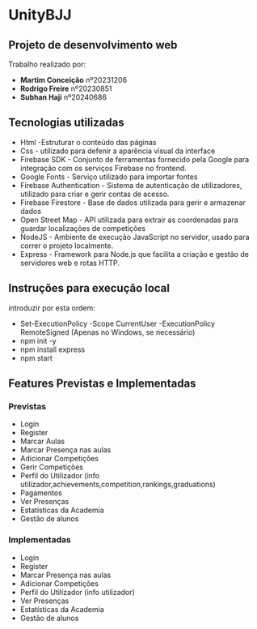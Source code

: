 # UnityBJJ 
## Projeto de desenvolvimento web

Trabalho realizado por:
- **Martim Conceição** nº20231206
- **Rodrigo Freire** nº20230851
- **Subhan Haji** nº20240686

## Tecnologias utilizadas 

* Html -Estruturar o conteúdo das páginas
* Css - utilizado para defenir a aparência visual da interface
* Firebase SDK - Conjunto de ferramentas fornecido pela Google para integração com os serviços Firebase no frontend.
* Google Fonts - Serviço utilizado para importar fontes
* Firebase Authentication - Sistema de autenticação de utilizadores, utilizado para criar e gerir contas de acesso.
* Firebase Firestore - Base de dados utilizada para gerir e armazenar dados 
* Open Street Map - API utilizada para extrair as coordenadas para guardar localizações de competições
* NodeJS - Ambiente de execução JavaScript no servidor, usado para correr o projeto localmente.
* Express - Framework para Node.js que facilita a criação e gestão de servidores web e rotas HTTP.

## Instruções para execução local

introduzir por esta ordem:
* Set-ExecutionPolicy -Scope CurrentUser -ExecutionPolicy RemoteSigned (Apenas no Windows, se necessário)
* npm init -y 
* npm install express     
* npm start 

## Features Previstas e Implementadas
### Previstas 
 
* Login
* Register
* Marcar Aulas
* Marcar Presença nas aulas
* Adicionar Competições
* Gerir Competições
* Perfil do Utilizador (info utilizador,achievements,competition,rankings,graduations)
* Pagamentos
* Ver Presenças
* Estatísticas da Academia
* Gestão de alunos

### Implementadas

* Login
* Register
* Marcar Presença nas aulas
* Adicionar Competições
* Perfil do Utilizador (info utilizador)
* Ver Presenças
* Estatísticas da Academia
* Gestão de alunos
